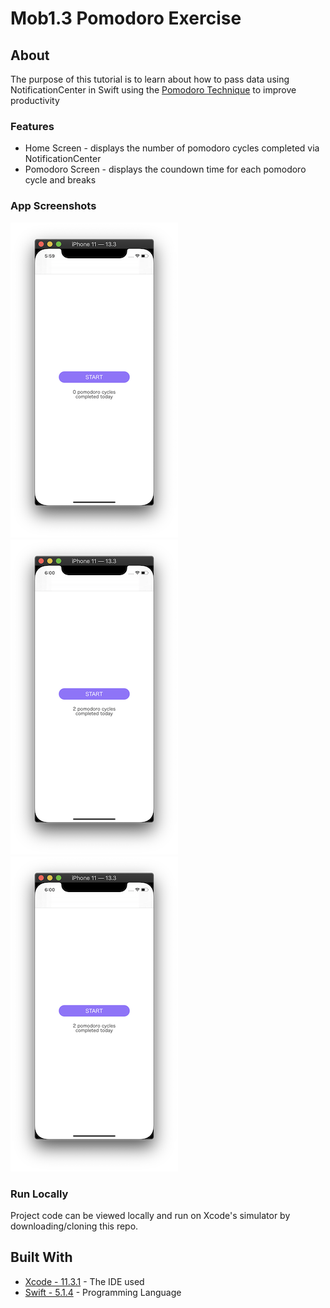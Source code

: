 # Mob1.3 Pomodoro Exercise

## About
The purpose of this tutorial is to learn about how to pass data using NotificationCenter in Swift using the [Pomodoro Technique](https://en.wikipedia.org/wiki/Pomodoro_Technique) to improve productivity

### Features
* Home Screen - displays the number of pomodoro cycles completed via NotificationCenter
* Pomodoro Screen - displays the coundown time for each pomodoro cycle and breaks

### App Screenshots
![](images/image1.png) ![](images/image3.png) ![](images/image3.png)

### Run Locally

Project code can be viewed locally  and run on Xcode's simulator by downloading/cloning this repo.

## Built With
* [Xcode - 11.3.1](https://developer.apple.com/xcode/) - The IDE used
* [Swift - 5.1.4](https://developer.apple.com/swift/) - Programming Language

